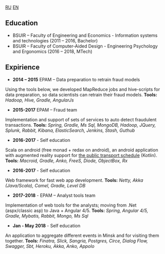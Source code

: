 [RU](https://artkostm.github.io/cv/ru) [EN](https://artkostm.github.io/cv/)

## Education

- BSUIR – Faculty of Engineering and Economics - Information systems and technologies (2011 – 2016, Bachelor)
- BSUIR – Faculty of Computer-Aided Design - Engineering Psychology and Ergonomics (2016 – 2018, MTech)

## Expirience

- **2014 – 2015** EPAM – Data preparation to retrain fraud models

Using the tools below, we developed MapReduce jobs and hive-scripts for data preparation, so data scientists can retrain their fraud models.
**Tools:** _Hadoop, Hive, Gradle, AngularJs_
- **2015-2017** EPAM – Fraud team

Implementation and support of sets of services to auto detect fraudulent transactions.
**Tools:** _Spring, Gradle, Ms Sql, MongoDB, Hadoop, JQuery, Splunk, Rabbit, Kibana, ElasticSearch, Jenkins, Stash, Guthub_
- **2016-2017** - Self education

Scala on android (free monad + redax on android), an android application with augmented reality support for [the public transport schedule](http://www.minsktrans.by/city/#minsk/bus) (Kotlin).
**Tools:** _Macroid, Gradle, Anko, FreeS, Diode, ObjectBox, Rx_
- **2016-2017** - Self education

Web framework for fast web app development.
**Tools:** _Netty, Akka (Java/Scala), Camel, Gradle, Level DB_
- **2017-2018** - EPAM – Analyst tools team 

Implementation of web tools for the analysts; moving from .Net (aspx/classic asp) to Java + Angular 4/5.
**Tools:** _Spring, Angular 4/5, Gradle, Mybatis, Rabbit, Mongo, Ms Sql_
- **Jan - May 2018** - Self education

An application to aggregate different events in Minsk and for visiting them together.
**Tools:** _Finatra, Slick, Sangria, Postgres, Circe, Dialog Flow, Swagger, Sbt, Heroku, Akka, Anko, Appolo_
